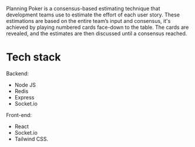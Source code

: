 Planning Poker is a consensus-based estimating technique that development teams use to estimate the effort of each user story.
These estimations are based on the entire team’s input and consensus, it's achieved by playing numbered cards face-down to the table.
The cards are revealed, and the estimates are then discussed until a consensus reached.

# Tech stack

Backend:
 * Node JS
 * Redis
 * Express
 * Socket.io

Front-end:
 * React
 * Socket.io
 * Tailwind CSS. 
